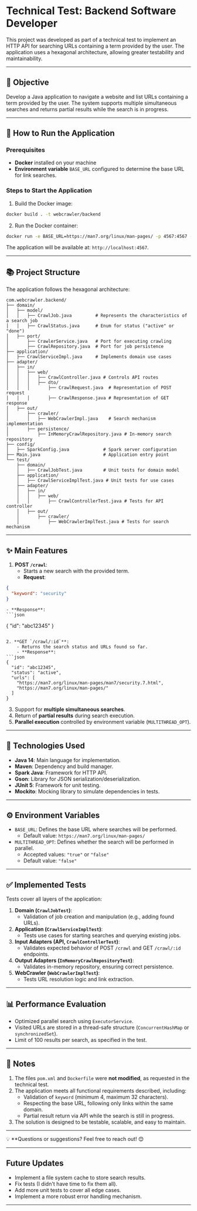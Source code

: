 # Technical Test: Backend Software Developer

This project was developed as part of a technical test to implement an HTTP API for searching URLs containing a term provided by the user. The application uses a hexagonal architecture, allowing greater testability and maintainability.

---

## 🎯 **Objective**

Develop a Java application to navigate a website and list URLs containing a term provided by the user. The system supports multiple simultaneous searches and returns partial results while the search is in progress.

---

## 🚀 **How to Run the Application**

### **Prerequisites**

- **Docker** installed on your machine
- **Environment variable** `BASE_URL` configured to determine the base URL for link searches.


### **Steps to Start the Application**

1. Build the Docker image:
```bash
docker build . -t webcrawler/backend
```

2. Run the Docker container:
```bash
docker run -e BASE_URL=https://man7.org/linux/man-pages/ -p 4567:4567 --rm webcrawler/backend
```

The application will be available at: `http://localhost:4567`.

---

## 📚 **Project Structure**

The application follows the hexagonal architecture:

```
com.webcrawler.backend/
├── domain/
│   ├── model/             
│   │   ├── CrawlJob.java         # Represents the characteristics of a search job
│   │   ├── CrawlStatus.java      # Enum for status ("active" or "done")
│   ├── port/                    
│       ├── CrawlerService.java   # Port for executing crawling
│       ├── CrawlRepository.java  # Port for job persistence
├── application/
│   ├── CrawlServiceImpl.java     # Implements domain use cases
├── adapter/
│   ├── in/
│   │   ├── web/
│   │   │   ├── CrawlController.java # Controls API routes
│   │   │   ├── dto/
│   │   │       ├── CrawlRequest.java  # Representation of POST request
│   │   │       ├── CrawlResponse.java # Representation of GET response
│   ├── out/
│       ├── crawler/
│       │   ├── WebCrawlerImpl.java    # Search mechanism implementation
│       ├── persistence/
│           ├── InMemoryCrawlRepository.java # In-memory search repository
├── config/
│   ├── SparkConfig.java             # Spark server configuration
├── Main.java                        # Application entry point
└── test/
    ├── domain/
    │   ├── CrawlJobTest.java        # Unit tests for domain model
    ├── application/
    │   ├── CrawlServiceImplTest.java # Unit tests for use cases
    ├── adapter/
    │   ├── in/
    │   │   ├── web/
    │   │       ├── CrawlControllerTest.java # Tests for API controller
    │   ├── out/
    │       ├── crawler/
    │           ├── WebCrawlerImplTest.java # Tests for search mechanism
```

---

## ✨ **Main Features**

1. **POST `/crawl`**:
    - Starts a new search with the provided term.
    - **Request**:
```json
{
  "keyword": "security"
}
```

    - **Response**:
    ```json
{
"id": "abc12345"
}
```

2. **GET `/crawl/:id`**:
    - Returns the search status and URLs found so far.
    - **Response**:
```json
{
  "id": "abc12345",
  "status": "active",
  "urls": [
    "https://man7.org/linux/man-pages/man7/security.7.html",
    "https://man7.org/linux/man-pages/"
  ]
}
```

3. Support for **multiple simultaneous searches**.
4. Return of **partial results** during search execution.
5. **Parallel execution** controlled by environment variable (`MULTITHREAD_OPT`).

---

## 🔧 **Technologies Used**

- **Java 14**: Main language for implementation.
- **Maven**: Dependency and build manager.
- **Spark Java**: Framework for HTTP API.
- **Gson**: Library for JSON serialization/deserialization.
- **JUnit 5**: Framework for unit testing.
- **Mockito**: Mocking library to simulate dependencies in tests.

---

## ⚙️ **Environment Variables**

- `BASE_URL`: Defines the base URL where searches will be performed.
    - Default value: `https://man7.org/linux/man-pages/`
- `MULTITHREAD_OPT`: Defines whether the search will be performed in parallel.
    - Accepted values: `"true"` or `"false"`
    - Default value: `"false"`

---

## ✅ **Implemented Tests**

Tests cover all layers of the application:

1. **Domain (`CrawlJobTest`)**:
    - Validation of job creation and manipulation (e.g., adding found URLs).
2. **Application (`CrawlServiceImplTest`)**:
    - Tests use cases for starting searches and querying existing jobs.
3. **Input Adapters (API, `CrawlControllerTest`)**:
    - Validates expected behavior of POST `/crawl` and GET `/crawl/:id` endpoints.
4. **Output Adapters (`InMemoryCrawlRepositoryTest`)**:
    - Validates in-memory repository, ensuring correct persistence.
5. **WebCrawler (`WebCrawlerImplTest`)**:
    - Tests URL resolution logic and link extraction.

---

## 📊 **Performance Evaluation**

- Optimized parallel search using `ExecutorService`.
- Visited URLs are stored in a thread-safe structure (`ConcurrentHashMap` or `synchronizedSet`).
- Limit of 100 results per search, as specified in the test.

---

## 📝 **Notes**

1. The files `pom.xml` and `Dockerfile` were **not modified**, as requested in the technical test.
2. The application meets all functional requirements described, including:
    - Validation of `keyword` (minimum 4, maximum 32 characters).
    - Respecting the base URL, following only links within the same domain.
    - Partial result return via API while the search is still in progress.
3. The solution is designed to be testable, scalable, and easy to maintain.

---

💡 **Questions or suggestions? Feel free to reach out! 😊

---

## **Future Updates**

- Implement a file system cache to store search results.
- Fix tests (I didn't have time to fix them all).
- Add more unit tests to cover all edge cases.
- Implement a more robust error handling mechanism.

---